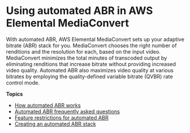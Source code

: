 # Using automated ABR in AWS Elemental MediaConvert<a name="auto-abr"></a>

With automated ABR, AWS Elemental MediaConvert sets up your adaptive bitrate \(ABR\) stack for you\. MediaConvert chooses the right number of renditions and the resolution for each, based on the input video\. MediaConvert minimizes the total minutes of transcoded output by eliminating renditions that increase bitrate without providing increased video quality\. Automated ABR also maximizes video quality at various bitrates by employing the quality\-defined variable bitrate \(QVBR\) rate control mode\.

**Topics**
+ [How automated ABR works](how-automated-abr-works.md)
+ [Automated ABR frequently asked questions](automated-abr-frequently-asked-questions.md)
+ [Feature restrictions for automated ABR](feature-restrictions-for-automated-abr.md)
+ [Creating an automated ABR stack](creating-an-automated-abr-stack.md)